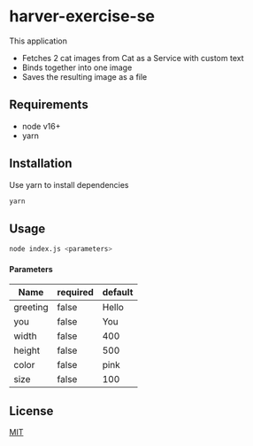 
# harver-exercise-se

This application
- Fetches 2 cat images from Cat as a Service with custom text
- Binds together into one image
- Saves the resulting image as a file

## Requirements
- node v16+
- yarn

## Installation

Use yarn to install dependencies

```bash
yarn
```

## Usage

```bash
node index.js <parameters>
```
#### Parameters
| Name     | required | default |
|----------|----------|---------|
| greeting | false    | Hello   |
| you      | false    | You     |
| width    | false    | 400     |
| height   | false    | 500     |
| color    | false    | pink    |
| size     | false    | 100     |

## License
[MIT](https://choosealicense.com/licenses/mit/)